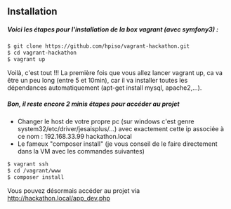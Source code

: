 ## Installation

##### Voici les étapes pour l'installation de la box vagrant (avec symfony3) :

```sh
$ git clone https://github.com/hpiso/vagrant-hackathon.git
$ cd vagrant-hackathon
$ vagrant up
```

Voilà, c'est tout !!! La première fois que vous allez lancer vagrant up, ca va être un peu long (entre 5 et 10min), car il va installer toutes les dépendances automatiquement (apt-get install mysql, apache2,...).

##### Bon, il reste encore 2 minis étapes pour accéder au projet
* Changer le host de votre propre pc (sur windows c'est genre system32/etc/driver/jesaisplus/...) avec exactement cette ip associée à ce nom : 192.168.33.99 hackathon.local
* Le fameux "composer install" (je vous conseil de le faire directement dans la VM avec les commandes suivantes)

```sh
$ vagrant ssh
$ cd /vagrant/www
$ composer install
```

Vous pouvez désormais accéder au projet via http://hackathon.local/app_dev.php

